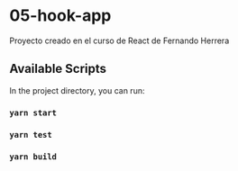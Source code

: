 # 05-hook-app

Proyecto creado en el curso de React de Fernando Herrera

## Available Scripts

In the project directory, you can run:

### `yarn start`

### `yarn test`

### `yarn build`
